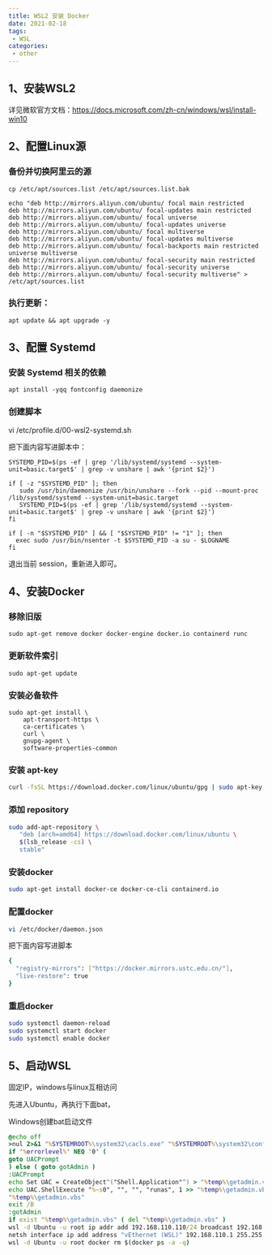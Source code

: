 ```yaml
---
title: WSL2 安装 Docker
date: 2021-02-18
tags:
 - WSL
categories:
 - other
---
```




## 1、安装WSL2

详见微软官方文档：https://docs.microsoft.com/zh-cn/windows/wsl/install-win10

## 2、配置Linux源

### 备份并切换阿里云的源

```shell
cp /etc/apt/sources.list /etc/apt/sources.list.bak
```

```shell
echo "deb http://mirrors.aliyun.com/ubuntu/ focal main restricted
deb http://mirrors.aliyun.com/ubuntu/ focal-updates main restricted
deb http://mirrors.aliyun.com/ubuntu/ focal universe
deb http://mirrors.aliyun.com/ubuntu/ focal-updates universe
deb http://mirrors.aliyun.com/ubuntu/ focal multiverse
deb http://mirrors.aliyun.com/ubuntu/ focal-updates multiverse
deb http://mirrors.aliyun.com/ubuntu/ focal-backports main restricted universe multiverse
deb http://mirrors.aliyun.com/ubuntu/ focal-security main restricted
deb http://mirrors.aliyun.com/ubuntu/ focal-security universe
deb http://mirrors.aliyun.com/ubuntu/ focal-security multiverse" > /etc/apt/sources.list
```



### 执行更新：

```shell
apt update && apt upgrade -y
```

## 3、配置 Systemd

### 安装 Systemd 相关的依赖

```shell
apt install -yqq fontconfig daemonize
```

### 创建脚本

 vi /etc/profile.d/00-wsl2-systemd.sh

把下面内容写进脚本中：

```shell
SYSTEMD_PID=$(ps -ef | grep '/lib/systemd/systemd --system-unit=basic.target$' | grep -v unshare | awk '{print $2}')

if [ -z "$SYSTEMD_PID" ]; then
   sudo /usr/bin/daemonize /usr/bin/unshare --fork --pid --mount-proc /lib/systemd/systemd --system-unit=basic.target
   SYSTEMD_PID=$(ps -ef | grep '/lib/systemd/systemd --system-unit=basic.target$' | grep -v unshare | awk '{print $2}')
fi

if [ -n "$SYSTEMD_PID" ] && [ "$SYSTEMD_PID" != "1" ]; then    
  exec sudo /usr/bin/nsenter -t $SYSTEMD_PID -a su - $LOGNAME
fi
```

退出当前 session，重新进入即可。

## 4、安装Docker

### 移除旧版 

```shell
sudo apt-get remove docker docker-engine docker.io containerd runc
```

### 更新软件索引

```shell
sudo apt-get update
```

### 安装必备软件

```shell
sudo apt-get install \
    apt-transport-https \
    ca-certificates \
    curl \
    gnupg-agent \
    software-properties-common
```

### 安装 apt-key

```sh
curl -fsSL https://download.docker.com/linux/ubuntu/gpg | sudo apt-key add -
```

### 添加 repository

```sh
sudo add-apt-repository \
   "deb [arch=amd64] https://download.docker.com/linux/ubuntu \
   $(lsb_release -cs) \
   stable"
```

### 安装docker

```sh
sudo apt-get install docker-ce docker-ce-cli containerd.io
```

### 配置docker 

```sh
vi /etc/docker/daemon.json
```

把下面内容写进脚本

```sh
{
  "registry-mirrors": ["https://docker.mirrors.ustc.edu.cn/"],
  "live-restore": true
}
```

### 重启docker

```sh
sudo systemctl daemon-reload
sudo systemctl start docker
sudo systemctl enable docker
```

## 5、启动WSL

固定IP，windows与linux互相访问

先进入Ubuntu，再执行下面bat，

Windows创建bat启动文件

```bat
@echo off
>nul 2>&1 "%SYSTEMROOT%\system32\cacls.exe" "%SYSTEMROOT%\system32\config\system"
if '%errorlevel%' NEQ '0' (
goto UACPrompt
) else ( goto gotAdmin )
:UACPrompt
echo Set UAC = CreateObject^("Shell.Application"^) > "%temp%\getadmin.vbs"
echo UAC.ShellExecute "%~s0", "", "", "runas", 1 >> "%temp%\getadmin.vbs"
"%temp%\getadmin.vbs"
exit /B
:gotAdmin
if exist "%temp%\getadmin.vbs" ( del "%temp%\getadmin.vbs" )
wsl -d Ubuntu -u root ip addr add 192.168.110.110/24 broadcast 192.168.110.255 dev eth0 label eth0:1
netsh interface ip add address "vEthernet (WSL)" 192.168.110.1 255.255.255.0
wsl -d Ubuntu -u root docker rm $(docker ps -a -q)
```

